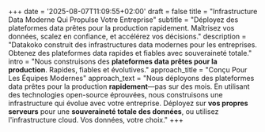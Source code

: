 +++
date = '2025-08-07T11:09:55+02:00'
draft = false
title = "Infrastructure Data Moderne Qui Propulse Votre Entreprise"
subtitle = "Déployez des plateformes data prêtes pour la production rapidement. Maîtrisez vos données, scalez en confiance, et accélérez vos décisions."
description = "Datakoko construit des infrastructures data modernes pour les entreprises. Obtenez des plateformes data rapides et fiables avec souveraineté totale."
intro = "Nous construisons des **plateformes data prêtes pour la production**. Rapides, fiables et évolutives."
approach_title = "Conçu Pour Les Équipes Modernes"
approach_text = "Nous déployons des plateformes data prêtes pour la production **rapidement**—pas sur des mois. En utilisant des technologies open-source éprouvées, nous construisons une infrastructure qui évolue avec votre entreprise. Déployez sur **vos propres serveurs** pour une **souveraineté totale des données**, ou utilisez l'infrastructure cloud. Vos données, votre choix."
+++
